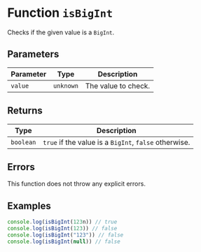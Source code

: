 # Function `isBigInt`

Checks if the given value is a `BigInt`.

## Parameters

| Parameter | Type      | Description         |
| --------- | --------- | ------------------- |
| `value`   | `unknown` | The value to check. |

## Returns

| Type      | Description                                           |
| --------- | ----------------------------------------------------- |
| `boolean` | `true` if the value is a `BigInt`, `false` otherwise. |

## Errors

This function does not throw any explicit errors.

## Examples

```typescript
console.log(isBigInt(123n)) // true
console.log(isBigInt(123)) // false
console.log(isBigInt("123")) // false
console.log(isBigInt(null)) // false
```
